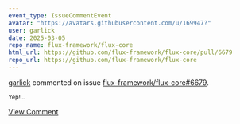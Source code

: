 ```yaml
---
event_type: IssueCommentEvent
avatar: "https://avatars.githubusercontent.com/u/169947?"
user: garlick
date: 2025-03-05
repo_name: flux-framework/flux-core
html_url: https://github.com/flux-framework/flux-core/pull/6679
repo_url: https://github.com/flux-framework/flux-core
---
```


<a href='https://github.com/garlick' target='_blank'>garlick</a> commented on issue <a href='https://github.com/flux-framework/flux-core/pull/6679' target='_blank'>flux-framework/flux-core#6679</a>.

<small>Yep!...</small>

<a href='https://github.com/flux-framework/flux-core/pull/6679' target='_blank'>View Comment</a>